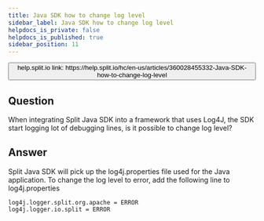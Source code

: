 ```yaml
---
title: Java SDK how to change log level
sidebar_label: Java SDK how to change log level
helpdocs_is_private: false
helpdocs_is_published: true
sidebar_position: 11
---
```


<p>
  <button style={{borderRadius:'8px', border:'1px', fontFamily:'Courier New', fontWeight:'800', textAlign:'left'}}> help.split.io link: https://help.split.io/hc/en-us/articles/360028455332-Java-SDK-how-to-change-log-level </button>
</p>

## Question
When integrating Split Java SDK into a framework that uses Log4J, the SDK start logging lot of debugging lines, is it possible to change log level?

## Answer
Split Java SDK will pick up the log4j.properties file used for the Java application.
To change the log level to error, add the following line to log4j.properties
```
log4j.logger.split.org.apache = ERROR
log4j.logger.io.split = ERROR
```